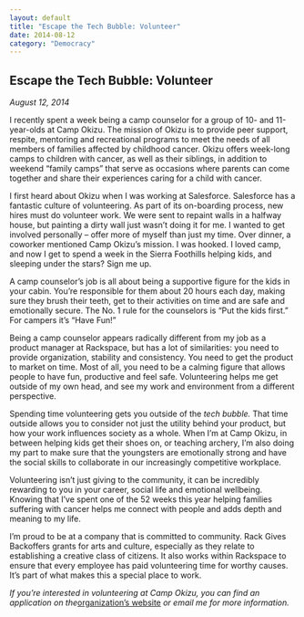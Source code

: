 ```yaml
---
layout: default
title: "Escape the Tech Bubble: Volunteer"
date: 2014-08-12
category: "Democracy"
---
```


<section id="article">
    <h2>Escape the Tech Bubble: Volunteer</h2>
    <p><em>August 12, 2014</em></p>
    <p>I recently spent a week being a camp counselor for a group of 10- and 11-year-olds at Camp Okizu. The mission of Okizu is to provide peer support, respite, mentoring and recreational programs to meet the needs of all members of families affected by childhood cancer. Okizu offers week-long camps to children with cancer, as well as their siblings, in addition to weekend “family camps” that serve as occasions where parents can come together and share their experiences caring for a child with cancer.</p>
    <p>I first heard about Okizu when I was working at Salesforce. Salesforce has a fantastic culture of volunteering. As part of its on-boarding process, new hires must do volunteer work. We were sent to repaint walls in a halfway house, but painting a dirty wall just wasn’t doing it for me. I wanted to get involved personally – offer more of myself than just my time. Over dinner, a coworker mentioned Camp Okizu’s mission. I was hooked. I loved camp, and now I get to spend a week in the Sierra Foothills helping kids, and sleeping under the stars? Sign me up.</p>
    <p>A camp counselor’s job is all about being a supportive figure for the kids in your cabin. You’re responsible for them about 20 hours each day, making sure they brush their teeth, get to their activities on time and are safe and emotionally secure. The No. 1 rule for the counselors is “Put the kids first.” For campers it’s “Have Fun!”</p>
    <p>Being a camp counselor appears radically different from my job as a product manager at Rackspace, but has a lot of similarities: you need to provide organization, stability and consistency. You need to get the product to market on time. Most of all, you need to be a calming figure that allows people to have fun, productive and feel safe. Volunteering helps me get outside of my own head, and see my work and environment from a different perspective.</p>
    <p>Spending time volunteering gets you outside of the <em>tech bubble.</em> That time outside allows you to consider not just the utility behind your product, but how your work influences society as a whole. When I’m at Camp Okizu, in between helping kids get their shoes on, or teaching archery, I’m also doing my part to make sure that the youngsters are emotionally strong and have the social skills to collaborate in our increasingly competitive workplace.</p>
    <p>Volunteering isn’t just giving to the community, it can be incredibly rewarding to you in your career, social life and emotional wellbeing. Knowing that I’ve spent one of the 52 weeks this year helping families suffering with cancer helps me connect with people and adds depth and meaning to my life.</p>
    <p>I’m proud to be at a company that is committed to community. Rack Gives Backoffers grants for arts and culture, especially as they relate to establishing a creative class of citizens. It also works within Rackspace to ensure that every employee has paid volunteering time for worthy causes. It’s part of what makes this a special place to work.</p>
    <p><em>If you’re interested in volunteering at Camp Okizu, you can find an application on the</em><a href="http://www.okizu.org/volunteer-staff-info/2013-volunteer-information">organization’s website</a> <em>or email me for more information.</em></p>
</section>
